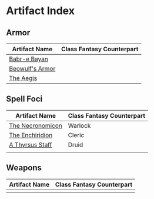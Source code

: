 # Artifact Index

## Armor
| Artifact Name | Class Fantasy Counterpart |
| ---- | ---- |
| [Babr-e Bayan](Armor/Legendary/Babr-e%20Bayan.md) |  |
| [Beowulf's Armor](Armor/Legendary/Beowulf's%20Armor.md) |  |
| [The Aegis](Armor/Legendary/The%20Aegis.md) |  |

## Spell Foci
| Artifact Name                                                                 | Class Fantasy Counterpart |
| ----------------------------------------------------------------------------- | ------------------------- |
| [The Necronomicon](Spell%20Foci/Legendary/The%20Necronomicon.md)     | Warlock                   |
| [The Enchiridion](Spell%20Foci/Legendary/The%20Enchiridion.md)        | Cleric                    |
| [A Thyrsus Staff](Spell%20Foci/A%20Thyrsus%20Staff.md) | Druid                     |
|                                                                               |                           |

## Weapons
| Artifact Name | Class Fantasy Counterpart |
| ---- | ---- |
|  |  |
